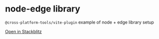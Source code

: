 # node-edge library

`@cross-platform-tools/vite-plugin` example of node + edge library setup

[Open in Stackblitz](https://stackblitz.com/~/github.com/saurabhdaware/node-edge-library?view=editor)
